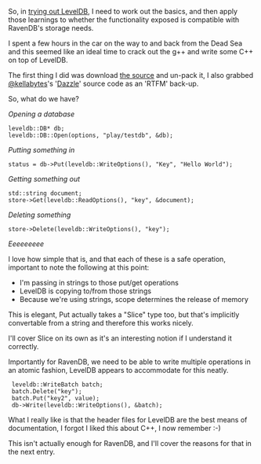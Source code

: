 So, in [trying out LevelDB](/entries/investigating-ravendb-on-mono-for-reals.html), I need to work out the basics, and then apply those learnings to whether the functionality exposed is compatible with RavenDB's storage needs.

I spent a few hours in the car on the way to and back from the Dead Sea and this seemed like an ideal time to crack out the g++ and write some C++ on top of LevelDB.

The first thing I did was download [the source](https://code.google.com/p/leveldb/) and un-pack it, I also grabbed [@kellabytes](http://twitter.com/kellabyte)'s '[Dazzle](https://github.com/kellabyte/Dazzle)' source code as an 'RTFM' back-up.

So, what do we have?

*Opening a database*


    leveldb::DB* db;
    leveldb::DB::Open(options, "play/testdb", &db);
    

*Putting something in*


    status = db->Put(leveldb::WriteOptions(), "Key", "Hello World");


*Getting something out*

    std::string document;
    store->Get(leveldb::ReadOptions(), "key", &document);


*Deleting something*

    store->Delete(leveldb::WriteOptions(), "key");


*Eeeeeeeee*

I love how simple that is, and that each of these is a safe operation, important to note the following at this point:

  - I'm passing in strings to those put/get operations
  - LevelDB is copying to/from those strings
  - Because we're using strings, scope determines the release of memory

This is elegant, Put actually takes a "Slice" type too, but that's implicitly convertable from a string and therefore this works nicely. 

I'll cover Slice on its own as it's an interesting notion if I understand it correctly.

Importantly for RavenDB, we need to be able to write multiple operations in an atomic fashion, LevelDB appears to accommodate for this neatly.

     leveldb::WriteBatch batch;
     batch.Delete("key");
     batch.Put("key2", value);
     db->Write(leveldb::WriteOptions(), &batch);

What I really like is that the header files for LevelDB are the best means of documentation, I forgot I liked this about C++, I now remember :-)

This isn't actually enough for RavenDB, and I'll cover the reasons for that in the next entry.
